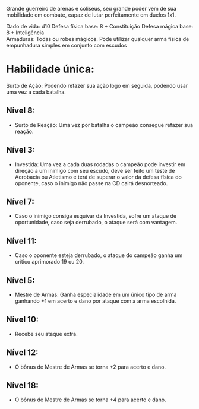 Grande guerreiro de arenas e coliseus, seu grande poder vem de sua mobilidade em combate, capaz de lutar perfeitamente em duelos 1x1.

Dado de vida: d10
Defesa física base: 8 + Constituição
Defesa mágica base: 8 + Inteligência  
Armaduras: Todas ou robes mágicos.
Pode utilizar qualquer arma física de empunhadura simples em conjunto com escudos

# Habilidade única:
Surto de Ação: Podendo refazer sua ação logo em seguida, podendo usar uma vez a cada batalha.

## Nível 8:
- Surto de Reação: Uma vez por batalha o campeão consegue refazer sua reação.

## Nível 3:
- Investida: Uma vez a cada duas rodadas o campeão pode investir em direção a um inimigo com seu escudo, deve ser feito um teste de Acrobacia ou Atletismo e terá de superar o valor da defesa física do oponente, caso o inimigo não passe na CD cairá desnorteado.

## Nível 7: 
- Caso o inimigo consiga esquivar da Investida, sofre um ataque de oportunidade, caso seja derrubado, o ataque será com vantagem.

## Nível 11: 
- Caso o oponente esteja derrubado, o ataque do campeão ganha um crítico aprimorado 19 ou 20.

## Nível 5:
- Mestre de Armas: Ganha especialidade em um único tipo de arma ganhando +1 em acerto e dano por ataque com a arma escolhida.

## Nível 10: 
- Recebe seu ataque extra.

## Nível 12: 
- O bônus de Mestre de Armas se torna +2 para acerto e dano.

## Nível 18: 
- O bônus de Mestre de Armas se torna +4 para acerto e dano.





